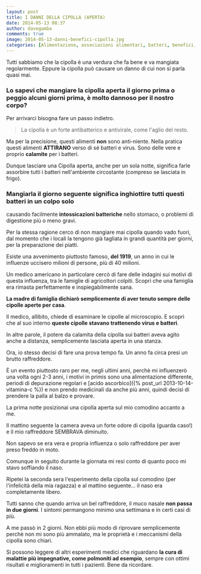 ```yaml
---
layout: post
title: I DANNI DELLA CIPOLLA (APERTA)
date: 2014-05-13 08:37
author: davegamba
comments: true
image: 2014-05-13-danni-benefici-cipolla.jpg
categories: [Alimentazione, associazioni alimentari, batteri, benefici, cipolla, combinazioni alimentari, danni, Dieta, digestione, influenza, problemi digestivi, raffreddore, tropea, virus]
---
```


Tutti sabbiamo che la cipolla è una verdura che fa bene e va mangiata regolarmente. Eppure la cipolla può causare un danno di cui non si parla quasi mai.

### Lo sapevi che mangiare la cipolla aperta il giorno prima o peggio alcuni giorni prima, è molto dannoso per il nostro corpo?

Per arrivarci bisogna fare un passo indietro.

> La cipolla è un forte antibatterico e antivirale, come l'aglio del resto.

Ma per la precisione, questi alimenti **non** sono anti-niente. Nella pratica questi alimenti **ATTIRANO** verso di sé batteri e virus. Sono delle vere e proprio **calamite** per i batteri.

Dunque lasciare una Cipolla aperta, anche per un sola notte, significa farle assorbire tutti i batteri nell'ambiente circostante (compreso se lasciata in frigo).

### Mangiarla il giorno seguente significa inghiottire tutti questi batteri in un colpo solo

causando facilmente **intossicazioni batteriche** nello stomaco, o problemi di digestione più o meno gravi.

Per la stessa ragione cerco di non mangiare mai cipolla quando vado fuori, dal momento che i locali la tengono già tagliata in grandi quantità per giorni, per la preparazione dei piatti.

Esiste una avvenimento piuttosto famoso, **del 1919**, un anno in cui le influenze uccisero milioni di persone, più di 40 milioni.

Un medico americano in particolare cercò di fare delle indagini sui motivi di questa influenza, tra le famiglie di agricoltori colpiti. Scoprì che una famiglia era rimasta perfettamente e inspiegabilmente sana.

**La madre di famiglia dichiarò semplicemente di aver tenuto sempre delle cipolle aperte per casa**.

Il medico, allibito, chiede di esaminare le cipolle al microscopio. E scoprì che al suo interno **queste cipolle stavano trattenendo virus e batteri**.

In altre parole, il potere da calamita della cipolla sui batteri aveva agito anche a distanza, semplicemente lasciata aperta in una stanza.

Ora, io stesso decisi di fare una prova tempo fa. Un anno fa circa presi un brutto raffreddore.

È un evento piuttosto raro per me, negli ultimi anni, perchè mi influenzerò una volta ogni 2-3 anni, i motivi in primis sono una alimentazione differente, periodi di depurazione regolari e [acido ascorbico]({% post_url 2013-10-14-vitamina-c %}) e non prendo medicinali da anche più anni, quindi decisi di prendere la palla al balzo e provare.

La prima notte posizionai una cipolla aperta sul mio comodino accanto a me.

Il mattino seguente la camera aveva un forte odore di cipolla (guarda caso!) e il mio raffreddore SEMBRAVA diminuito.

Non sapevo se era vera e propria influenza o solo raffreddore per aver preso freddo in moto.

Comunque in seguito durante la giornata mi resi conto di quanto poco mi stavo soffiando il naso.

Ripetei la seconda sera l'esperimento della cipolla sul comodino (per l'infelicità della mia ragazza) e al mattino seguente... il naso era completamente libero.

Tutti sanno che quando arriva un bel raffreddore, il muco nasale **non passa in due giorni**. I sintomi permangono minimo una settimana e in certi casi di più.

A me passò in 2 giorni. Non ebbi più modo di riprovare semplicemente perchè non mi sono più ammalato, ma le proprietà e i meccanismi della cipolla sono chiari.

Si possono leggere di altri esperimenti medici che riguardano **la cura di malattie più impegnative, come polmoniti ad esempio**, sempre con ottimi risultati e miglioramenti in tutti i pazienti. Bene da ricordare.